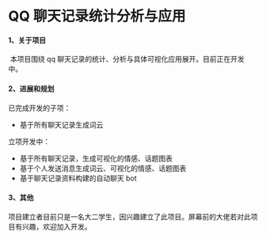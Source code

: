 # QQ 聊天记录统计分析与应用

#### 1、关于项目

​	本项目围绕 qq 聊天记录的统计、分析与具体可视化应用展开。目前正在开发中。



#### 2、进展和规划

已完成开发的子项：

  - 基于所有聊天记录生成词云

立项开发中：

- 基于所有聊天记录，生成可视化的情感、话题图表
- 基于个人发送消息生成词云、可视化的情感、话题图表
- 基于聊天记录资料构建的自动聊天 bot



#### 3、其他

​	项目建立者目前只是一名大二学生，因兴趣建立了此项目。屏幕前的大佬若对此项目有兴趣，欢迎加入开发。